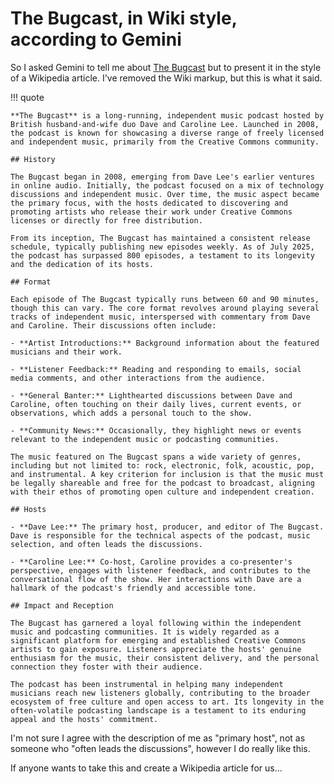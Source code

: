 # The Bugcast, in Wiki style, according to Gemini

So I asked Gemini to tell me about [The Bugcast](https://thebugcast.org/) but to present it in the style of a Wikipedia article.  I've removed the Wiki markup, but this is what it said.

!!! quote

    **The Bugcast** is a long-running, independent music podcast hosted by British husband-and-wife duo Dave and Caroline Lee. Launched in 2008, the podcast is known for showcasing a diverse range of freely licensed and independent music, primarily from the Creative Commons community.

    ## History

    The Bugcast began in 2008, emerging from Dave Lee's earlier ventures in online audio. Initially, the podcast focused on a mix of technology discussions and independent music. Over time, the music aspect became the primary focus, with the hosts dedicated to discovering and promoting artists who release their work under Creative Commons licenses or directly for free distribution.

    From its inception, The Bugcast has maintained a consistent release schedule, typically publishing new episodes weekly. As of July 2025, the podcast has surpassed 800 episodes, a testament to its longevity and the dedication of its hosts.

    ## Format

    Each episode of The Bugcast typically runs between 60 and 90 minutes, though this can vary. The core format revolves around playing several tracks of independent music, interspersed with commentary from Dave and Caroline. Their discussions often include:

    - **Artist Introductions:** Background information about the featured musicians and their work.

    - **Listener Feedback:** Reading and responding to emails, social media comments, and other interactions from the audience.

    - **General Banter:** Lighthearted discussions between Dave and Caroline, often touching on their daily lives, current events, or observations, which adds a personal touch to the show.

    - **Community News:** Occasionally, they highlight news or events relevant to the independent music or podcasting communities.

    The music featured on The Bugcast spans a wide variety of genres, including but not limited to: rock, electronic, folk, acoustic, pop, and instrumental. A key criterion for inclusion is that the music must be legally shareable and free for the podcast to broadcast, aligning with their ethos of promoting open culture and independent creation.

    ## Hosts

    - **Dave Lee:** The primary host, producer, and editor of The Bugcast. Dave is responsible for the technical aspects of the podcast, music selection, and often leads the discussions.

    - **Caroline Lee:** Co-host, Caroline provides a co-presenter's perspective, engages with listener feedback, and contributes to the conversational flow of the show. Her interactions with Dave are a hallmark of the podcast's friendly and accessible tone.

    ## Impact and Reception

    The Bugcast has garnered a loyal following within the independent music and podcasting communities. It is widely regarded as a significant platform for emerging and established Creative Commons artists to gain exposure. Listeners appreciate the hosts' genuine enthusiasm for the music, their consistent delivery, and the personal connection they foster with their audience.

    The podcast has been instrumental in helping many independent musicians reach new listeners globally, contributing to the broader ecosystem of free culture and open access to art. Its longevity in the often-volatile podcasting landscape is a testament to its enduring appeal and the hosts' commitment.

I'm not sure I agree with the description of me as "primary host", not as someone who "often leads the discussions", however I do really like this.

If anyone wants to take this and create a Wikipedia article for us...